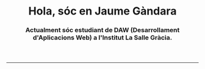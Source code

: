 <header>
  <h1 align="center">Hola, sóc en Jaume Gàndara</h1>
  <h3 align="center">Actualment sóc estudiant de DAW (Desarrollament d'Aplicacions Web) a l'Institut La Salle Gràcia.</h3>
</header>
<hr>
<main>

</main>
